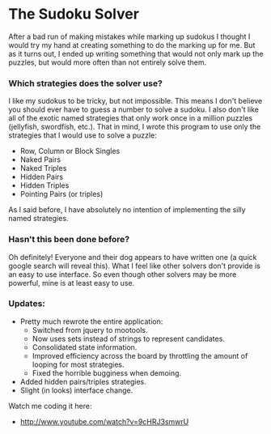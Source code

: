 # The Sudoku Solver

After a bad run of making mistakes while marking up sudokus I thought I would try my hand at creating something to do the marking up for me. But as it turns out, I ended up writing something that would not only mark up the puzzles, but would more often than not entirely solve them.

### Which strategies does the solver use?

I like my sudokus to be tricky, but not impossible. This means I don't believe you should ever have to guess a number to solve a sudoku. I also don't like all of the exotic named strategies that only work once in a million puzzles (jellyfish, swordfish, etc.). That in mind, I wrote this program to use only the strategies that I would use to solve a puzzle:

* Row, Column or Block Singles
* Naked Pairs
* Naked Triples
* Hidden Pairs
* Hidden Triples
* Pointing Pairs (or triples)

As I said before, I have absolutely no intention of implementing the silly named strategies.

### Hasn't this been done before?

Oh definitely! Everyone and their dog appears to have written one (a quick google search will reveal this). What I feel like other solvers don't provide is an easy to use interface. So even though other solvers may be more powerful, mine is at least easy to use.

### Updates:

* Pretty much rewrote the entire application:
    * Switched from jquery to mootools.
    * Now uses sets instead of strings to represent candidates.
    * Consolidated state information.
    * Improved efficiency across the board by throttling the amount of looping for most strategies.
    * Fixed the horrible bugginess when demoing.
* Added hidden pairs/triples strategies.
* Slight (in looks) interface change.

Watch me coding it here:

* http://www.youtube.com/watch?v=9cHRJ3smwrU

